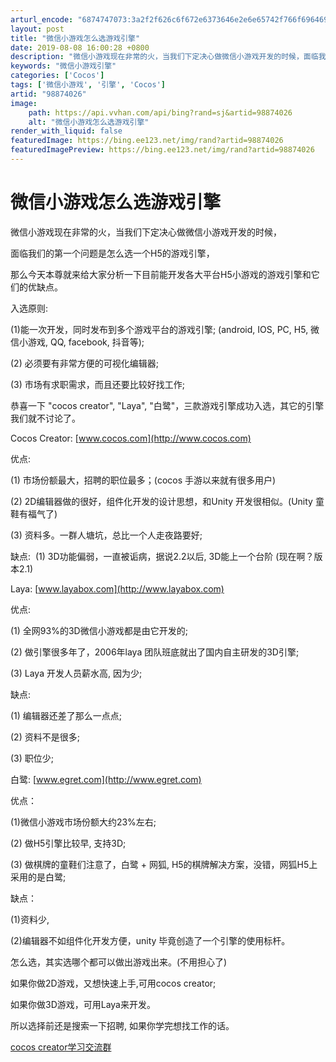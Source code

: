 ```yaml
---
arturl_encode: "6874747073:3a2f2f626c6f672e6373646e2e6e65742f766f6964696e6974:2f61727469636c652f64657461696c732f3938383734303236"
layout: post
title: "微信小游戏怎么选游戏引擎"
date: 2019-08-08 16:00:28 +0800
description: "微信小游戏现在非常的火，当我们下定决心做微信小游戏开发的时候，面临我们的第一个问题是怎么选一个H5的"
keywords: "微信小游戏引擎"
categories: ['Cocos']
tags: ['微信小游戏', '引擎', 'Cocos']
artid: "98874026"
image:
    path: https://api.vvhan.com/api/bing?rand=sj&artid=98874026
    alt: "微信小游戏怎么选游戏引擎"
render_with_liquid: false
featuredImage: https://bing.ee123.net/img/rand?artid=98874026
featuredImagePreview: https://bing.ee123.net/img/rand?artid=98874026
---
```


# 微信小游戏怎么选游戏引擎

微信小游戏现在非常的火，当我们下定决心做微信小游戏开发的时候，

面临我们的第一个问题是怎么选一个H5的游戏引擎，

那么今天本尊就来给大家分析一下目前能开发各大平台H5小游戏的游戏引擎和它们的优缺点。

入选原则:

(1)能一次开发，同时发布到多个游戏平台的游戏引擎; (android, IOS, PC, H5, 微信小游戏, QQ, facebook, 抖音等);

(2) 必须要有非常方便的可视化编辑器;

(3) 市场有求职需求，而且还要比较好找工作;

恭喜一下 "cocos creator", "Laya", "白鹭"，三款游戏引擎成功入选，其它的引擎我们就不讨论了。

Cocos Creator:
[www.cocos.com](http://www.cocos.com)

优点:

(1) 市场份额最大，招聘的职位最多；(cocos 手游以来就有很多用户)

(2) 2D编辑器做的很好，组件化开发的设计思想，和Unity 开发很相似。(Unity 童鞋有福气了)

(3) 资料多。一群人塘坑，总比一个人走夜路要好;

缺点:  (1) 3D功能偏弱，一直被诟病，据说2.2以后, 3D能上一个台阶 (现在啊？版本2.1)

Laya:
[www.layabox.com](http://www.layabox.com)

优点:

(1) 全网93%的3D微信小游戏都是由它开发的;

(2) 做引擎很多年了，2006年laya 团队班底就出了国内自主研发的3D引擎;

(3) Laya 开发人员薪水高, 因为少;

缺点:

(1) 编辑器还差了那么一点点;

(2) 资料不是很多;

(3) 职位少;

白鹭:
[www.egret.com](http://www.egret.com)

优点：

(1)微信小游戏市场份额大约23%左右;

(2) 做H5引擎比较早, 支持3D;

(3) 做棋牌的童鞋们注意了，白鹭 + 网狐, H5的棋牌解决方案，没错，网狐H5上采用的是白鹭;

缺点：

(1)资料少,

(2)编辑器不如组件化开发方便，unity 毕竟创造了一个引擎的使用标杆。

怎么选，其实选哪个都可以做出游戏出来。(不用担心了)

如果你做2D游戏，又想快速上手,可用cocos creator;

如果你做3D游戏，可用Laya来开发。

所以选择前还是搜索一下招聘, 如果你学完想找工作的话。

[cocos creator学习交流群](https://jq.qq.com/?_wv=1027&k=5JdgPcZ)